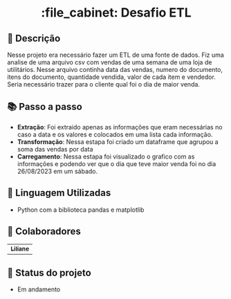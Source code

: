 <h1 align="center">:file_cabinet: Desafio ETL</h1>

## :memo: Descrição
Nesse projeto era necessário fazer um ETL de uma fonte de dados. 
Fiz uma analise de uma arquivo csv com vendas de uma semana de uma loja de utilitários.
Nesse arquivo continha data das vendas, numero do documento, itens do documento, quantidade vendida, valor de cada item e vendedor.
Seria necessário trazer para o cliente qual foi o dia de maior venda.

## :books: Passo a passo
* <b>Extração</b>: Foi extraido apenas as informações que eram necessárias no caso a data e os valores e colocados em uma lista cada informação.
* <b>Transformação</b>: Nessa estapa foi criado um dataframe que agrupou a soma das vendas por data
* <b>Carregamento</b>: Nessa estapa foi visualizado o grafico com as informações e podendo ver que o dia que teve maior venda foi no dia 26/08/2023 em um sábado.

## :wrench: Linguagem Utilizadas
* Python com a biblioteca pandas e matplotlib

## :handshake: Colaboradores
<table>
  <tr>
    <td align="center">
      <a href="http://github.com/lica-alc">
        <sub>
          <b>Liliane</b>
        </sub>
      </a>
    </td>
  </tr>
</table>

## :dart: Status do projeto
* Em andamento
